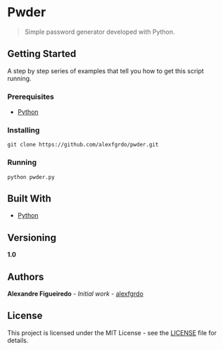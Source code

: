 # Pwder

> Simple password generator developed with Python.

## Getting Started

A step by step series of examples that tell you how to get this script running.

### Prerequisites

- [Python](https://python.org)

### Installing

`git clone https://github.com/alexfgrdo/pwder.git`

### Running

`python pwder.py`

## Built With

- [Python](https://python.org)

## Versioning

**1.0**

## Authors

**Alexandre Figueiredo** - _Initial work_ - [alexfgrdo](https://github.com/alexfgrdo)

## License

This project is licensed under the MIT License - see the [LICENSE](LICENSE) file for details.
